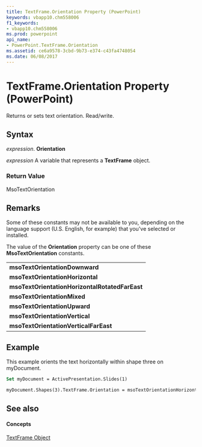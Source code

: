 ```yaml
---
title: TextFrame.Orientation Property (PowerPoint)
keywords: vbapp10.chm558006
f1_keywords:
- vbapp10.chm558006
ms.prod: powerpoint
api_name:
- PowerPoint.TextFrame.Orientation
ms.assetid: ce6a9578-3cbd-9b73-e374-c43fa4748054
ms.date: 06/08/2017
---
```



# TextFrame.Orientation Property (PowerPoint)

Returns or sets text orientation. Read/write.


## Syntax

 _expression_. **Orientation**

 _expression_ A variable that represents a **TextFrame** object.


### Return Value

MsoTextOrientation


## Remarks

Some of these constants may not be available to you, depending on the language support (U.S. English, for example) that you've selected or installed.

The value of the  **Orientation** property can be one of these **MsoTextOrientation** constants.


||
|:-----|
|**msoTextOrientationDownward**|
|**msoTextOrientationHorizontal**|
|**msoTextOrientationHorizontalRotatedFarEast**|
|**msoTextOrientationMixed**|
|**msoTextOrientationUpward**|
|**msoTextOrientationVertical**|
|**msoTextOrientationVerticalFarEast**|

## Example

This example orients the text horizontally within shape three on myDocument.


```vb
Set myDocument = ActivePresentation.Slides(1)

myDocument.Shapes(3).TextFrame.Orientation = msoTextOrientationHorizontal


```


## See also


#### Concepts


[TextFrame Object](PowerPoint.TextFrame.md)

